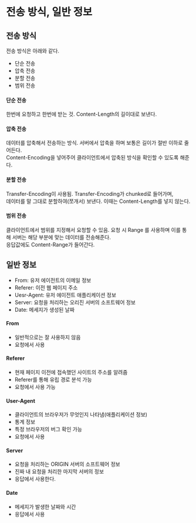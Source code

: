 # 전송 방식, 일반 정보

## 전송 방식
전송 방식은 아래와 같다.
* 단순 전송
* 압축 전송
* 분할 전송
* 범위 전송

#### 단순 전송
한번에 요청하고 한번에 받는 것. Content-Length의 길이대로 보낸다.

#### 압축 전송
데이터를 압축해서 전송하는 방식. 서버에서 압축을 하며 보통은 길이가 절반 이하로 줄어든다.\
Content-Encoding을 넣어주어 클라이언트에서 압축된 방식을 확인할 수 있도록 해준다.

#### 분할 전송
Transfer-Encoding이 사용됨. Transfer-Encoding가 chunked로 들어가며,\
데이터를 말 그대로 분할하여(쪼개서) 보낸다. 이때는 Content-Length를 넣지 않는다.

#### 범위 전송
클라이언트에서 범위를 지정해서 요청할 수 있음. 요청 시 Range 를 사용하며 이를 통해 서버는 해당 부분에 맞는 데이터를 전송해준다. \
응답값에도 Content-Range가 들어간다.

## 일반 정보
* From: 유저 에이전트의 이메일 정보
* Referer: 이전 웹 페이지 주소
* Uesr-Agent: 유저 에이전트 애플리케이션 정보
* Server: 요청을 처리하는 오리진 서버의 소프트웨어 정보
* Date: 메세지가 생성된 날짜

#### From
* 일반적으로는 잘 사용하지 않음
* 요청에서 사용

#### Referer
* 현재 페이지 이전에 접속했던 사이트의 주소를 알려줌
* Referer를 통해 유립 경로 분석 가능
* 요청에서 사용 가능

#### User-Agent
* 클라이언트의 브라우저가 무엇인지 나타냄(애플리케이션 정보)
* 통계 정보
* 특정 브라우저의 버그 확인 가능
* 요청에서 사용

#### Server
* 요청을 처리하는 ORIGIN 서버의 소프트웨어 정보
* 진짜 내 요청을 처리한 마지막 서버의 정보
* 응답에서 사용한다.

#### Date
* 메세지가 발생한 날짜와 시간
* 응답에서 사용